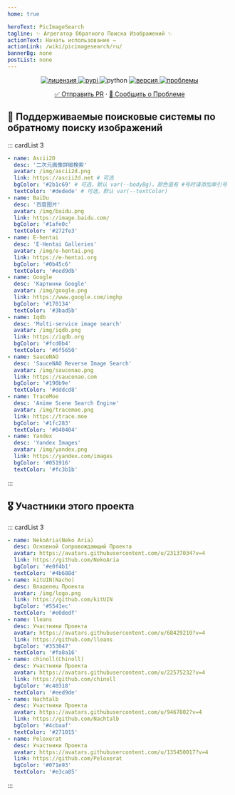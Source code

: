 ```yaml
---
home: true

heroText: PicImageSearch
tagline: ✨ Агрегатор Обратного Поиска Изображений ✨
actionText: Начать использование →
actionLink: /wiki/picimagesearch/ru/
bannerBg: none
postList: none
---
```


<p align="center">
  <a href="https://raw.githubusercontent.com/kitUIN/PicImageSearch/master/LICENSE">
    <img src="https://img.shields.io/github/license/kitUIN/PicImageSearch" alt="лицензия">
  </a>
  <a href="https://pypi.python.org/pypi/PicImageSearch">
    <img src="https://img.shields.io/pypi/v/PicImageSearch" alt="pypi">
  </a>
  <img src="https://img.shields.io/badge/python-3.7+-blue" alt="python">
  <a href="https://github.com/kitUIN/PicImageSearch/releases">
    <img src="https://img.shields.io/github/v/release/kitUIN/PicImageSearch" alt="версия">
  </a>
  <a href="https://github.com/kitUIN/PicImageSearch/issues">
    <img src="https://img.shields.io/github/issues/kitUIN/PicImageSearch" alt="проблемы">
  </a>
 </p>
<p align="center">
  <a href="https://github.com/kitUIN/PicImageSearch/compare/">✅ Отправить PR</a>
  ·
  <a href="https://github.com/kitUIN/PicImageSearch/issues/new">🐛 Сообщить о Проблеме </a>
</p>

## 🎉 Поддерживаемые поисковые системы по обратному поиску изображений

::: cardList 3

```yaml
- name: Ascii2D
  desc: '二次元画像詳細検索'
  avatar: /img/ascii2d.png
  link: https://ascii2d.net # 可选 
  bgColor: '#2b1c69' # 可选，默认 var(--bodyBg)。颜色值有 #号时请添加单引号
  textColor: '#dedede' # 可选，默认 var(--textColor)
- name: BaiDu
  desc: '百度图片'
  avatar: /img/baidu.png
  link: https://image.baidu.com/
  bgColor: '#1afe0c'
  textColor: '#272fe3'
- name: E-hentai
  desc: 'E-Hentai Galleries'
  avatar: /img/e-hentai.png
  link: https://e-hentai.org
  bgColor: '#0b45c6'
  textColor: '#eed9db'
- name: Google
  desc: 'Картинки Google'
  avatar: /img/google.png
  link: https://www.google.com/imghp
  bgColor: '#170134'
  textColor: '#3bad5b'
- name: Iqdb
  desc: 'Multi-service image search'
  avatar: /img/iqdb.png
  link: https://iqdb.org
  bgColor: '#fcd0b4'
  textColor: '#6f5650'
- name: SauceNAO
  desc: 'SauceNAO Reverse Image Search'
  avatar: /img/saucenao.png
  link: https://saucenao.com
  bgColor: '#190b9e'
  textColor: '#dddcd8'
- name: TraceMoe
  desc: 'Anime Scene Search Engine'
  avatar: /img/tracemoe.png
  link: https://trace.moe
  bgColor: '#1fc283'
  textColor: '#040404'
- name: Yandex
  desc: 'Yandex Images'
  avatar: /img/yandex.png
  link: https://yandex.com/images
  bgColor: '#051916'
  textColor: '#fc3b1b'
```

:::

## 🎖 Участники этого проекта

::: cardList 3

```yaml
- name: NekoAria(Neko Aria)
  desc: Основной Сопровождающий Проекта
  avatar: https://avatars.githubusercontent.com/u/23137034?v=4
  link: https://github.com/NekoAria
  bgColor: '#e0f4b1'
  textColor: '#4b688d'
- name: kitUIN(Nacho)
  desc: Владелец Проекта
  avatar: /img/logo.png
  link: https://github.com/kitUIN
  bgColor: '#5541ec'
  textColor: '#e0dedf'
- name: lleans
  desc: Участники Проекта
  avatar: https://avatars.githubusercontent.com/u/68429210?v=4
  link: https://github.com/lleans
  bgColor: '#353047'
  textColor: '#fa8a16'
- name: chinoll(Chinoll)
  desc: Участники Проекта
  avatar: https://avatars.githubusercontent.com/u/22575232?v=4
  link: https://github.com/chinoll
  bgColor: '#c40318'
  textColor: '#eed9de'
- name: Nachtalb
  desc: Участники Проекта
  avatar: https://avatars.githubusercontent.com/u/9467802?v=4
  link: https://github.com/Nachtalb
  bgColor: '#4cbaaf'
  textColor: '#271015'
- name: Peloxerat
  desc: Участники Проекта
  avatar: https://avatars.githubusercontent.com/u/135450017?v=4
  link: https://github.com/Peloxerat
  bgColor: '#071e93'
  textColor: '#e3ca85'
```

:::
